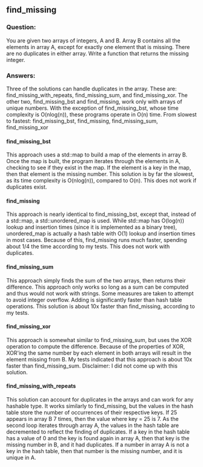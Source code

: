 ## find_missing
### Question:
You are given two arrays of integers, A and B. Array B contains all the elements in array A, except for exactly one element that is missing.
There are no duplicates in either array. Write a function that returns the missing integer.

### Answers:
Three of the solutions can handle duplicates in the array. These are: find_missing_with_repeats, find_missing_sum, and find_missing_xor.
The other two, find_missing_bst and find_missing, work only with arrays of unique numbers.
With the exception of find_missing_bst, whose time complexity is O(nlog(n)), these programs operate in O(n) time.
From slowest to fastest: find_missing_bst, find_missing, find_missing_sum, find_missing_xor

#### find_missing_bst
This approach uses a std::map to build a map of the elements in array B. Once the map is built, the program iterates through
the elements in A, checking to see if they exist in the map. If the element is a key in the map, then that element is the missing number.
This solution is by far the slowest, as its time complexity is O(nlog(n)), compared to O(n). 
This does not work if duplicates exist.

#### find_missing
This approach is nearly identical to find_missing_bst, except that, instead of a std::map, a std::unordered_map is used.
While std::map has O(log(n)) lookup and insertion times (since it is implemented as a binary tree), unordered_map is actually
a hash table with O(1) lookup and insertion times in most cases. Because of this, find_missing runs much faster, spending about 1/4 the time
according to my tests. 
This does not work with duplicates.

#### find_missing_sum
This approach simply finds the sum of the two arrays, then returns their difference.
This approach only works so long as a sum can be computed and thus would not work with strings.
Some measures are taken to attempt to avoid integer overflow.
Adding is significantly faster than hash table operations. This solution is about 10x faster than find_missing, according to my tests.

#### find_missing_xor
This approach is somewhat similar to find_missing_sum, but uses the XOR operation to compute the difference. 
Because of the properties of XOR, XOR'ing the same number by each element in both arrays will result in the element missing from B.
My tests indicated that this approach is about 10x faster than find_missing_sum.
Disclaimer: I did not come up with this solution.

#### find_missing_with_repeats
This solution can account for duplicates in the arrays and can work for any hashable type. It works similarly to find_missing, but the values in the 
hash table store the number of occurrences of their respective keys. If 25 appears in array B 7 times, then the value where key = 25 is 7.
As the second loop iterates through array A, the values in the hash table are decremented to reflect the finding of duplicates. 
If a key in the hash table has a value of 0 and the key is found again in array A, then that key is the missing number in B, and it had duplicates. 
If a number in array A is not a key in the hash table, then that number is the missing number, and it is unique in A.
